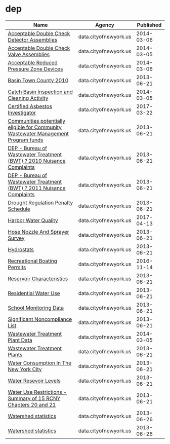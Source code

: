 # dep

Name | Agency | Published
---- | ---- | ---------
[Acceptable Double Check Detector Assemblies](../socrata/muaz-gc29.md) | data.cityofnewyork.us | 2014-03-06
[Acceptable Double Check Valve Assemblies](../socrata/5e35-afph.md) | data.cityofnewyork.us | 2014-03-05
[Acceptable Reduced Pressure Zone Devices](../socrata/iftc-eqzb.md) | data.cityofnewyork.us | 2014-03-06
[Basin Town County 2010](../socrata/9akp-irxz.md) | data.cityofnewyork.us | 2013-06-21
[Catch Basin Inspection and Cleaning Activity](../socrata/ppzj-4i42.md) | data.cityofnewyork.us | 2014-03-05
[Certified Asbestos Investigator](../socrata/m64p-r9hk.md) | data.cityofnewyork.us | 2017-03-22
[Communities potentially eligible for Community Wastewater Management Program funds](../socrata/a9yv-r6p4.md) | data.cityofnewyork.us | 2013-06-21
[DEP - Bureau of Wastewater Treatment (BWT) ? 2010 Nuisance Complaints](../socrata/rubn-abch.md) | data.cityofnewyork.us | 2013-06-21
[DEP - Bureau of Wastewater Treatment (BWT) ? 2011 Nuisance Complaints](../socrata/qiku-f5v3.md) | data.cityofnewyork.us | 2013-06-21
[Drought Regulation Penalty Schedule](../socrata/yti5-bbws.md) | data.cityofnewyork.us | 2013-06-21
[Harbor Water Quality](../socrata/5uug-f49n.md) | data.cityofnewyork.us | 2017-04-13
[Hose Nozzle And Sprayer Survey](../socrata/ijru-c88e.md) | data.cityofnewyork.us | 2013-06-21
[Hydrostats](../socrata/9vgt-yx2p.md) | data.cityofnewyork.us | 2013-06-21
[Recreational Boating Permits](../socrata/idfb-y78n.md) | data.cityofnewyork.us | 2016-11-14
[Reservoir Characteristics](../socrata/nckr-g5w7.md) | data.cityofnewyork.us | 2013-06-21
[Residential Water Use](../socrata/xqzj-nd8g.md) | data.cityofnewyork.us | 2013-06-21
[School Monitoring Data](../socrata/45i5-r9tu.md) | data.cityofnewyork.us | 2013-06-21
[Significant Noncompliance List](../socrata/xnje-s6zf.md) | data.cityofnewyork.us | 2013-06-21
[Wastewater Treatment Plant Data](../socrata/473p-afgy.md) | data.cityofnewyork.us | 2014-03-05
[Wastewater Treatment Plants](../socrata/b79y-xcs9.md) | data.cityofnewyork.us | 2013-06-21
[Water Consumption In The New York City](../socrata/ia2d-e54m.md) | data.cityofnewyork.us | 2013-06-21
[Water Resevoir Levels](../socrata/zkky-n5j3.md) | data.cityofnewyork.us | 2013-06-21
[Water Use Restrictions - Summary of 15 RCNY Chapters 20 and 21](../socrata/27vb-augk.md) | data.cityofnewyork.us | 2013-06-21
[Watershed statistics](../socrata/z4kf-gt4n.md) | data.cityofnewyork.us | 2013-06-26
[Watershed statistics](../socrata/z4kf-gt4n.md) | data.cityofnewyork.us | 2013-06-26

